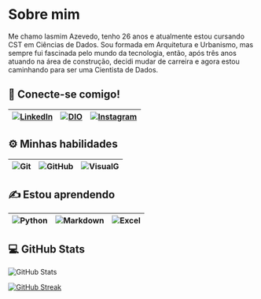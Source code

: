 
# Sobre mim
Me chamo Iasmim Azevedo, tenho 26 anos e atualmente estou cursando CST em Ciências de Dados. Sou formada em Arquitetura e Urbanismo, mas sempre fui fascinada pelo mundo da tecnologia, então, após três anos atuando na área de construção, decidi mudar de carreira e agora estou caminhando para ser uma Cientista de Dados.

## 📲 Conecte-se comigo!

| [![LinkedIn](https://img.shields.io/badge/LinkedIn-000?style=for-the-badge&logo=linkedin&logoColor=0E76A8)](https://www.linkedin.com/in/iasmim-ma-tec/)   | [![DIO](https://img.shields.io/badge/DIO-000?style=for-the-badge&logo=DIO&logoColor=0E76A8)](https://web.dio.me/users/iasmimmm) | [![Instagram](https://img.shields.io/badge/Instagram-000?style=for-the-badge&logo=instagram)](https://www.instagram.com/iaxmeni/) |
|  :---:  |  :----:  |  :---:  |


## ⚙️ Minhas habilidades

| ![Git](https://img.shields.io/badge/Git-000?style=for-the-badge&logo=Git)   | ![GitHub](https://img.shields.io/badge/GitHub-000?style=for-the-badge&logo=GitHub) | ![VisualG](https://img.shields.io/badge/visualg-000?style=for-the-badge&logo=visualg) |
|  :---:  |  :----:  |  :---:  |

## ✍️ Estou aprendendo

| ![Python](https://img.shields.io/badge/Python-000?style=for-the-badge&logo=python)   | ![Markdown](https://img.shields.io/badge/Markdown-000?style=for-the-badge&logo=Markdown) | ![Excel](https://img.shields.io/badge/excel-000?style=for-the-badge&logo=excel) |
|  :---:  |  :----:  |  :---:  |


## 💻 GitHub Stats

![GitHub Stats](https://github-readme-stats.vercel.app/api?username=iameaz-dev&theme=transparent&bg_color=000&border_color=30A3DC&show_icons=true&icon_color=30A3DC&title_color=E94D5F&text_color=FFF)

[![GitHub Streak](https://streak-stats.demolab.com/?user=iameaz-dev&theme=bear&background=000&border=30A3DC&dates=FFF)](https://git.io/streak-stats)

